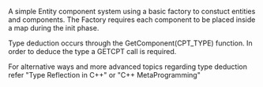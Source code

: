A simple Entity component system using a basic factory to constuct entities and components. The Factory requires each component to be 
placed inside a map during the init phase.

Type deduction occurs through the GetComponent(CPT_TYPE) function. In order to deduce the type a GETCPT call is required. 

For alternative ways and more advanced topics regarding type deduction refer "Type Reflection in C++" or "C++ MetaProgramming"
